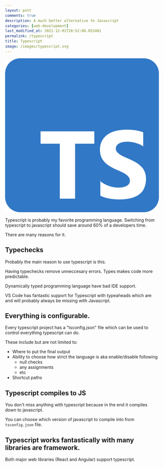 ```yaml
---
layout: post
comments: true
description: A much better alternative to Javascript
categories: [web-development]
last_modified_at: 2021-12-01T20:52:08.052481
permalink: /typescript
title: Typescript
image: /images/typescript.svg
---
```

![](/images/typescript.svg)

Typescript is probably my favorite programming language. Switching from typescript to javascript should save around 60% of a developers time.

There are many reasons for it.

## Typechecks

Probably the main reason to use typescript is this.

Having typechecks remove unneccesary errors. Types makes code more predictable. 

Dynamically typed programming language have bad IDE support.

VS Code has fantastic support for Typescript with typeaheads which are and will probably always be missing with Javascript.

## Everything is configurable.

Every typescript project has a "tsconfig.json" file which can be used to control everything typescript can do.

These include but are not limited to:
- Where to put the final output
- Ability to choose how strict the language is aka enable/disable following
    - null checks
    - any assignments
    - etc
- Shortcut paths

## Typescript compiles to JS

You don't miss anything with typescript because in the end it compiles down to javascript. 

You can choose which version of javascript to compile into from `tsconfig.json` file.

## Typescript works fantastically with many libraries are framework.

Both major web libraries (React and Angular) support typescript.